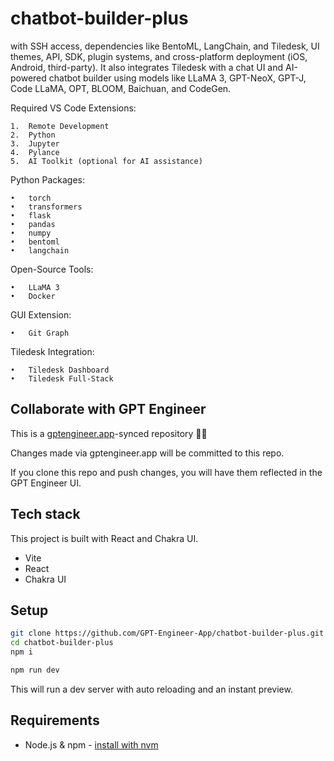# chatbot-builder-plus

with SSH access, dependencies like BentoML, LangChain, and Tiledesk, UI themes, API, SDK, plugin systems, and cross-platform deployment (iOS, Android, third-party). It also integrates Tiledesk with a chat UI and AI-powered chatbot builder using models like LLaMA 3, GPT-NeoX, GPT-J, Code LLaMA, OPT, BLOOM, Baichuan, and CodeGen.




Required VS Code Extensions:




	1.	Remote Development
	2.	Python
	3.	Jupyter
	4.	Pylance
	5.	AI Toolkit (optional for AI assistance)




Python Packages:




	•	torch
	•	transformers
	•	flask
	•	pandas
	•	numpy
	•	bentoml
	•	langchain




Open-Source Tools:




	•	LLaMA 3
	•	Docker




GUI Extension:




	•	Git Graph




Tiledesk Integration:




	•	Tiledesk Dashboard
	•	Tiledesk Full-Stack

## Collaborate with GPT Engineer

This is a [gptengineer.app](https://gptengineer.app)-synced repository 🌟🤖

Changes made via gptengineer.app will be committed to this repo.

If you clone this repo and push changes, you will have them reflected in the GPT Engineer UI.

## Tech stack

This project is built with React and Chakra UI.

- Vite
- React
- Chakra UI

## Setup

```sh
git clone https://github.com/GPT-Engineer-App/chatbot-builder-plus.git
cd chatbot-builder-plus
npm i
```

```sh
npm run dev
```

This will run a dev server with auto reloading and an instant preview.

## Requirements

- Node.js & npm - [install with nvm](https://github.com/nvm-sh/nvm#installing-and-updating)
